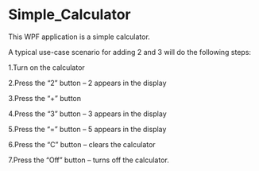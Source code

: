 # Simple_Calculator

This WPF application is a simple calculator. 

A typical use-case scenario for adding 2 and 3 will do the following steps:

1.Turn on the calculator

2.Press the “2” button – 2 appears in the display

3.Press the “+” button

4.Press the “3” button – 3 appears in the display

5.Press the “=” button – 5 appears in the display

6.Press the “C” button – clears the calculator

7.Press the “Off” button – turns off the calculator.
